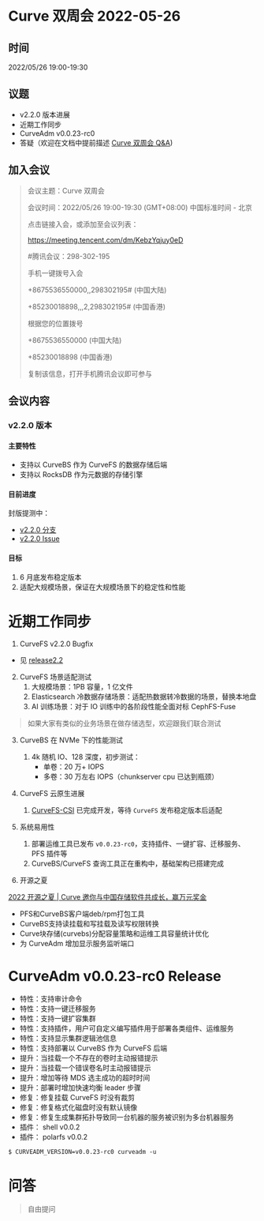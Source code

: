 # Curve 双周会 2022-05-26

## 时间

2022/05/26 19:00-19:30

## 议题

- v2.2.0 版本进展
- 近期工作同步
- CurveAdm v0.0.23-rc0
- 答疑（欢迎在文档中提前描述 [Curve 双周会 Q&A](https://docs.qq.com/doc/DSHdlZExPckVUQm1W))

## 加入会议

> 会议主题：Curve 双周会
>
> 会议时间：2022/05/26 19:00-19:30 (GMT+08:00) 中国标准时间 - 北京
>
> 点击链接入会，或添加至会议列表：
>
> https://meeting.tencent.com/dm/KebzYqjuy0eD
>
> #腾讯会议：298-302-195
>
> 手机一键拨号入会
>
> +8675536550000,,298302195# (中国大陆)
>
> +85230018898,,,2,298302195# (中国香港)
>
> 根据您的位置拨号
>
> +8675536550000 (中国大陆)
>
> +85230018898 (中国香港)
>
> 复制该信息，打开手机腾讯会议即可参与

## 会议内容

### v2.2.0 版本

#### 主要特性

* 支持以 CurveBS 作为 CurveFS 的数据存储后端
* 支持以 RocksDB 作为元数据的存储引擎

#### 目前进度

封版提测中：

* [v2.2.0 分支](https://github.com/opencurve/curve/commits/release2.2)
* [v2.2.0 Issue](https://github.com/opencurve/curve/milestone/6)

#### 目标

1. 6 月底发布稳定版本
2. 适配大规模场景，保证在大规模场景下的稳定性和性能

# 近期工作同步

1. CurveFS v2.2.0 Bugfix

* 见 [release2.2](https://github.com/opencurve/curve/commits/release2.2)

2. CurveFS 场景适配测试
   1. 大规模场景：1PB 容量，1 亿文件
   2. Elasticsearch 冷数据存储场景：适配热数据转冷数据的场景，替换本地盘
   3. AI 训练场景：对于 IO 训练中的各阶段性能全面对标 CephFS-Fuse

> 如果大家有类似的业务场景在做存储选型，欢迎跟我们联合测试

3. CurveBS 在 NVMe 下的性能测试

   1. 4k 随机 IO、128 深度，初步测试：
      * 单卷：20 万+ IOPS
      * 多卷：30 万左右 IOPS（chunkserver cpu 已达到瓶颈）

4. CurveFS 云原生进展
   1. [CurveFS-CSI][curvefs-csi] 已完成开发，等待 `CurveFS` 发布稳定版本后适配

5. 系统易用性
   1. 部署运维工具已发布 `v0.0.23-rc0`，支持插件、一键扩容、迁移服务、PFS 插件等
   2. CurveBS/CurveFS 查询工具正在重构中，基础架构已搭建完成

6. 开源之夏

[2022 开源之夏 | Curve 邀你与中国存储软件共成长，赢万元奖金](https://mp.weixin.qq.com/s/EklEtm_HUeQkicqWcfYbvA)
- PFS和CurveBS客户端deb/rpm打包工具
- CurveBS支持读挂载和写挂载及读写权限转换
- Curve块存储(curvebs)分配容量策略和运维工具容量统计优化
- 为 CurveAdm 增加显示服务监听端口

# CurveAdm v0.0.23-rc0 Release

* 特性：支持审计命令
* 特性：支持一键迁移服务
* 特性：支持一键扩容集群
* 特性：支持插件，用户可自定义编写插件用于部署各类组件、运维服务
* 特性：支持显示集群逻辑池信息
* 特性：支持部署以 CurveBS 作为 CurveFS 后端
* 提升：当挂载一个不存在的卷时主动报错提示
* 提升：当挂载一个错误卷名时主动报错提示
* 提升：增加等待 MDS 选主成功的超时时间
* 提升：部署时增加快速均衡 leader 步骤
* 修复：修复挂载 CurveFS 时没有裁剪
* 修复：修复格式化磁盘时没有默认镜像
* 修复：修复生成集群拓扑导致同一台机器的服务被识别为多台机器服务
* 插件： shell v0.0.2
* 插件： polarfs v0.0.2

```
$ CURVEADM_VERSION=v0.0.23-rc0 curveadm -u
```

[curvefs-csi]: https://github.com/h0hmj/curvefs-csi

# 问答

> 自由提问
